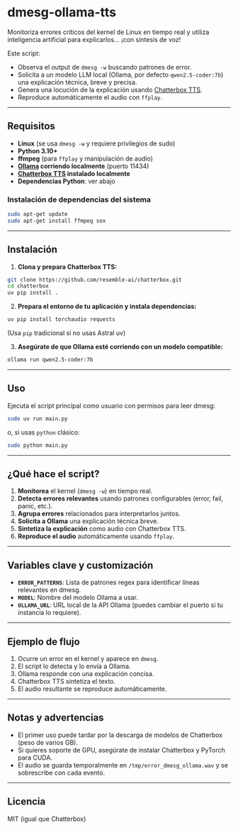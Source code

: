 # dmesg-ollama-tts

Monitoriza errores críticos del kernel de Linux en tiempo real y utiliza inteligencia artificial para explicarlos… ¡con síntesis de voz!

Este script:
- Observa el output de `dmesg -w` buscando patrones de error.
- Solicita a un modelo LLM local (Ollama, por defecto `qwen2.5-coder:7b`) una explicación técnica, breve y precisa.
- Genera una locución de la explicación usando [Chatterbox TTS](https://github.com/resemble-ai/chatterbox).
- Reproduce automáticamente el audio con `ffplay`.

---

## Requisitos

- **Linux** (se usa `dmesg -w` y requiere privilegios de sudo)
- **Python 3.10+**
- **ffmpeg** (para `ffplay` y manipulación de audio)
- **[Ollama](https://ollama.com/) corriendo localmente** (puerto 11434)
- **[Chatterbox TTS](https://github.com/resemble-ai/chatterbox) instalado localmente**
- **Dependencias Python**: ver abajo

### Instalación de dependencias del sistema

```bash
sudo apt-get update
sudo apt-get install ffmpeg sox
````

---

## Instalación

1. **Clona y prepara Chatterbox TTS:**

```bash
git clone https://github.com/resemble-ai/chatterbox.git
cd chatterbox
uv pip install .
```

2. **Prepara el entorno de tu aplicación y instala dependencias:**

```bash
uv pip install torchaudio requests
```

(Usa `pip` tradicional si no usas Astral uv)

3. **Asegúrate de que Ollama esté corriendo con un modelo compatible:**

```bash
ollama run qwen2.5-coder:7b
```

---

## Uso

Ejecuta el script principal como usuario con permisos para leer dmesg:

```bash
sudo uv run main.py
```

o, si usas `python` clásico:

```bash
sudo python main.py
```

---

## ¿Qué hace el script?

1. **Monitorea** el kernel (`dmesg -w`) en tiempo real.
2. **Detecta errores relevantes** usando patrones configurables (error, fail, panic, etc.).
3. **Agrupa errores** relacionados para interpretarlos juntos.
4. **Solicita a Ollama** una explicación técnica breve.
5. **Sintetiza la explicación** como audio con Chatterbox TTS.
6. **Reproduce el audio** automáticamente usando `ffplay`.

---

## Variables clave y customización

* **`ERROR_PATTERNS`**: Lista de patrones regex para identificar líneas relevantes en dmesg.
* **`MODEL`**: Nombre del modelo Ollama a usar.
* **`OLLAMA_URL`**: URL local de la API Ollama (puedes cambiar el puerto si tu instancia lo requiere).

---

## Ejemplo de flujo

1. Ocurre un error en el kernel y aparece en `dmesg`.
2. El script lo detecta y lo envía a Ollama.
3. Ollama responde con una explicación concisa.
4. Chatterbox TTS sintetiza el texto.
5. El audio resultante se reproduce automáticamente.

---

## Notas y advertencias

* El primer uso puede tardar por la descarga de modelos de Chatterbox (peso de varios GB).
* Si quieres soporte de GPU, asegúrate de instalar Chatterbox y PyTorch para CUDA.
* El audio se guarda temporalmente en `/tmp/error_dmesg_ollama.wav` y se sobrescribe con cada evento.

---

## Licencia

MIT (igual que Chatterbox)

